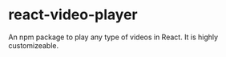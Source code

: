 # react-video-player
An npm package to play any type of videos in React. It is highly customizeable.
